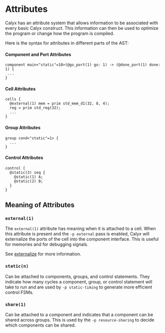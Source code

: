# Attributes

Calyx has an attribute system that allows information to be associated with
every basic Calyx construct. This information can then be used to optimize the program
or change how the program is compiled.

Here is the syntax for attributes in different parts of the AST:
#### **Component and Port Attributes**
```
component main<"static"=10>(@go_port(1) go: 1) -> (@done_port(1) done: 1) {
 ...
}
```

#### **Cell Attributes**
```
cells {
  @external(1) mem = prim std_mem_d1(32, 8, 4);
  reg = prim std_reg(32);
  ...
}
```

#### **Group Attributes**
```
group cond<"static"=1> {
  ...
}
```

#### **Control Attributes**
```
control {
  @static(3) seq {
    @static(1) A;
    @static(2) B;
  }
}
```

## Meaning of Attributes
### `external(1)`
The `external(1)` attribute has meaning when it is attached to a cell.
When this attribute is present and the `-p external` pass is enabled,
Calyx will externalize the ports of the cell into the component interface.
This is useful for memories and for debugging signals.

See [externalize](https://capra.cs.cornell.edu/calyx/doc/calyx/passes/struct.Externalize.html "Externalize Pass")
for more information.

### `static(n)`
Can be attached to components, groups, and control statements. They indicate how
many cycles a component, group, or control statement will take to run and are used
by `-p static-timing` to generate more efficient control FSMs.

### `share(1)`
Can be attached to a component and indicates that a component can be shared
across groups. This is used by the `-p resource-sharing` to decide which components
can be shared.
